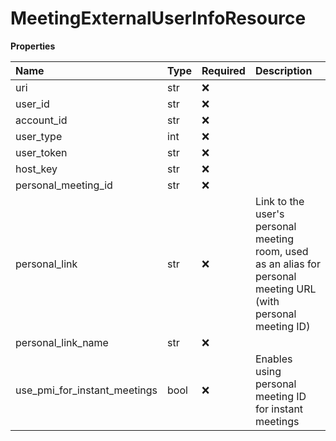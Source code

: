 # MeetingExternalUserInfoResource

**Properties**

| Name                         | Type | Required | Description                                                                                                    |
| :--------------------------- | :--- | :------- | :------------------------------------------------------------------------------------------------------------- |
| uri                          | str  | ❌       |                                                                                                                |
| user_id                      | str  | ❌       |                                                                                                                |
| account_id                   | str  | ❌       |                                                                                                                |
| user_type                    | int  | ❌       |                                                                                                                |
| user_token                   | str  | ❌       |                                                                                                                |
| host_key                     | str  | ❌       |                                                                                                                |
| personal_meeting_id          | str  | ❌       |                                                                                                                |
| personal_link                | str  | ❌       | Link to the user's personal meeting room, used as an alias for personal meeting URL (with personal meeting ID) |
| personal_link_name           | str  | ❌       |                                                                                                                |
| use_pmi_for_instant_meetings | bool | ❌       | Enables using personal meeting ID for instant meetings                                                         |

<!-- This file was generated by liblab | https://liblab.com/ -->
